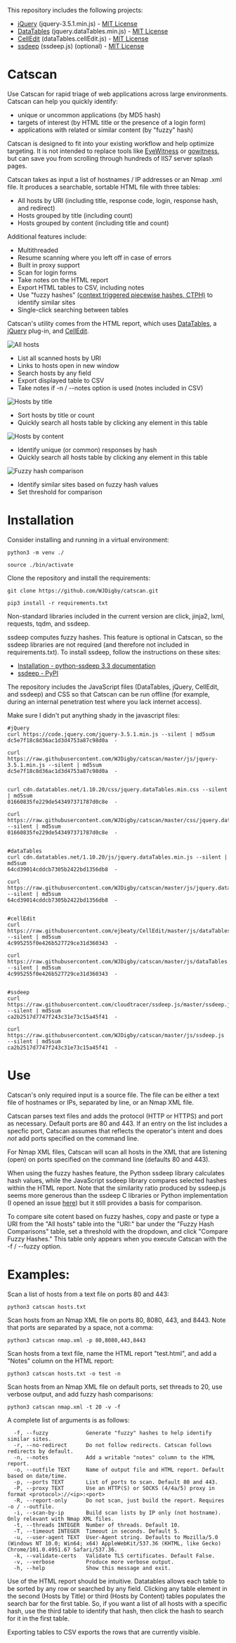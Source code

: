 This repository includes the following projects:

* [jQuery](https://jquery.org/) (jquery-3.5.1.min.js) - [MIT License](https://jquery.org/license/)
* [DataTables](https://datatables.net/) (jquery.dataTables.min.js) - [MIT License](https://datatables.net/license/mit)
* [CellEdit](https://github.com/ejbeaty/CellEdit) (dataTables.cellEdit.js) - [MIT License](https://github.com/ejbeaty/CellEdit/blob/master/js/dataTables.cellEdit.js)
* [ssdeep](https://github.com/cloudtracer/ssdeep.js/blob/master/ssdeep.js) (ssdeep.js) (optional) - [MIT License](https://github.com/cloudtracer/ssdeep.js/blob/master/LICENSE)

# Catscan

Use Catscan for rapid triage of web applications across large environments. Catscan can help you quickly identify:
* unique or uncommon applications (by MD5 hash)
* targets of interest (by HTML title or the presence of a login form)
* applications with related or similar content (by "fuzzy" hash)

Catscan is designed to fit into your existing workflow and help optimize targeting. It is not intended to replace tools like [EyeWitness](https://github.com/FortyNorthSecurity/EyeWitness) or [gowitness](https://github.com/sensepost/gowitness), but can save you from scrolling through hundreds of IIS7 server splash pages.

Catscan takes as input a list of hostnames / IP addresses or an Nmap .xml file. It produces a searchable, sortable HTML file with three tables:

* All hosts by URI (including title, response code, login, response hash, and redirect)
* Hosts grouped by title (including count)
* Hosts grouped by content (including title and count)

Additional features include:

* Multithreaded
* Resume scanning where you left off in case of errors
* Built in proxy support
* Scan for login forms
* Take notes on the HTML report
* Export HTML tables to CSV, including notes
* Use "fuzzy hashes" [(context triggered piecewise hashes, CTPH)](https://ssdeep-project.github.io/ssdeep/index.html) to identify similar sites
* Single-click searching between tables

Catscan's utility comes from the HTML report, which uses [DataTables](https://datatables.net/), a [jQuery](https://jquery.com/) plug-in, and [CellEdit](https://github.com/ejbeaty/CellEdit).

![All hosts](https://raw.githubusercontent.com/WJDigby/catscan/master/screens/catscan1.png)
* List all scanned hosts by URI
* Links to hosts open in new window
* Search hosts by any field
* Export displayed table to CSV
* Take notes if -n / --notes option is used (notes included in CSV)

![Hosts by title](https://raw.githubusercontent.com/WJDigby/catscan/master/screens/catscan2.png)
* Sort hosts by title or count
* Quickly search all hosts table by clicking any element in this table

![Hosts by content](https://raw.githubusercontent.com/WJDigby/catscan/master/screens/catscan3.png)
* Identify unique (or common) responses by hash
* Quickly search all hosts table by clicking any element in this table

![Fuzzy hash comparison](https://raw.githubusercontent.com/WJDigby/catscan/master/screens/catscan4.png)
* Identify similar sites based on fuzzy hash values
* Set threshold for comparison

# Installation

Consider installing and running in a virtual environment:

`python3 -m venv ./`

`source ./bin/activate`

Clone the repository and install the requirements:

`git clone https://github.com/WJDigby/catscan.git`

`pip3 install -r requirements.txt`

Non-standard libraries included in the current version are click, jinja2, lxml, requests, tqdm, and ssdeep.

ssdeep computes fuzzy hashes. This feature is optional in Catscan, so the ssdeep libraries are not required (and therefore not included in requirements.txt). To install ssdeep, follow the instructions on these sites:

* [Installation - python-ssdeep 3.3 documentation](https://python-ssdeep.readthedocs.io/en/latest/installation.html)
* [ssdeep - PyPI](https://pypi.org/project/ssdeep/)

The repository includes the JavaScript files (DataTables, jQuery, CellEdit, and ssdeep) and CSS so that Catscan can be run offline (for example, during an internal penetration test where you lack internet access).

Make sure I didn't put anything shady in the javascript files:

```
#jQuery
curl https://code.jquery.com/jquery-3.5.1.min.js --silent | md5sum 
dc5e7f18c8d36ac1d3d4753a87c98d0a  -

curl https://raw.githubusercontent.com/WJDigby/catscan/master/js/jquery-3.5.1.min.js --silent | md5sum
dc5e7f18c8d36ac1d3d4753a87c98d0a  -


curl cdn.datatables.net/1.10.20/css/jquery.dataTables.min.css --silent | md5sum
01660835fe229de543497371787d0c8e  -

curl https://raw.githubusercontent.com/WJDigby/catscan/master/css/jquery.dataTables.min.css --silent | md5sum
01660835fe229de543497371787d0c8e  -


#dataTables
curl cdn.datatables.net/1.10.20/js/jquery.dataTables.min.js --silent | md5sum 
64cd39014cddcb7305b2422bd1356db8  -

curl https://raw.githubusercontent.com/WJDigby/catscan/master/js/jquery.dataTables.min.js --silent | md5sum
64cd39014cddcb7305b2422bd1356db8  -


#cellEdit
curl https://raw.githubusercontent.com/ejbeaty/CellEdit/master/js/dataTables.cellEdit.js --silent | md5sum
4c995255f0e426b527729ce31d360343  -

curl https://raw.githubusercontent.com/WJDigby/catscan/master/js/dataTables.cellEdit.js --silent | md5sum
4c995255f0e426b527729ce31d360343  -


#ssdeep
curl https://raw.githubusercontent.com/cloudtracer/ssdeep.js/master/ssdeep.js --silent | md5sum
ca2b2517d7747f243c31e73c15a45f41  -

curl https://raw.githubusercontent.com/WJDigby/catscan/master/js/ssdeep.js --silent | md5sum
ca2b2517d7747f243c31e73c15a45f41  -
```

# Use

Catscan's only required input is a source file. The file can be either a text file of hostnames or IPs, separated by line, or an Nmap XML file.

Catscan parses text files and adds the protocol (HTTP or HTTPS) and port as necessary. Default ports are 80 and 443. If an entry on the list includes a specfic port, Catscan assumes that reflects the operator's intent and does *not* add ports specified on the command line. 

For Nmap XML files, Catscan will scan all hosts in the XML that are listening (open) on ports specified on the command line (defaults 80 and 443).

When using the fuzzy hashes feature, the Python ssdeep library calculates hash values, while the JavaScript ssdeep library compares selected hashes within the HTML report. Note that the similarity ratio produced by ssdeep.js seems more generous than the ssdeep C libraries or Python implementation (I opened an issue [here](https://github.com/cloudtracer/ssdeep.js/issues/1)) but it still provides a basis for comparison.

To compare site cotent based on fuzzy hashes, copy and paste or type a URI from the "All hosts" table into the "URI:" bar under the "Fuzzy Hash Comparisons" table, set a threshold with the dropdown, and click "Compare Fuzzy Hashes." This table only appears when you execute Catscan with the -f / --fuzzy option.

# Examples:

Scan a list of hosts from a text file on ports 80 and 443:

`python3 catscan hosts.txt`

Scan hosts from an Nmap XML file on ports 80, 8080, 443, and 8443. Note that ports are separated by a space, not a comma:

`python3 catscan nmap.xml -p 80,8080,443,8443`

Scan hosts from a text file, name the HTML report "test.html", and add a "Notes" column on the HTML report:

`python3 catscan hosts.txt -o test -n`

Scan hosts from an Nmap XML file on default ports, set threads to 20, use verbose output, and add fuzzy hash comparisons:

`python3 catscan nmap.xml -t 20 -v -f`

A complete list of arguments is as follows:

```
  -f, --fuzzy            Generate "fuzzy" hashes to help identify similar sites.
  -r, --no-redirect      Do not follow redirects. Catscan follows redirects by default.
  -n, --notes            Add a writable "notes" column to the HTML report.
  -o, --outfile TEXT     Name of output file and HTML report. Default based on date/time.
  -p, --ports TEXT       List of ports to scan. Default 80 and 443.
  -P, --proxy TEXT       Use an HTTP(S) or SOCKS (4/4a/5) proxy in format <protocol>://<ip>:<port>
  -R, --report-only      Do not scan, just build the report. Requires -o / --outfile.
  -i, --scan-by-ip       Build scan lists by IP only (not hostname). Only relevant with Nmap XML files.
  -t, --threads INTEGER  Number of threads. Default 10.
  -T, --timeout INTEGER  Timeout in seconds. Default 5.
  -u, --user-agent TEXT  User-Agent string. Defaults to Mozilla/5.0 (Windows NT 10.0; Win64; x64) AppleWebKit/537.36 (KHTML, like Gecko) Chrome/101.0.4951.67 Safari/537.36.
  -k, --validate-certs   Validate TLS certificates. Default False.
  -v, --verbose          Produce more verbose output.
  -h, --help             Show this message and exit.
```

Use of the HTML report should be intuitive. Datatables allows each table to be sorted by any row or searched by any field. Clicking any table element in the second (Hosts by Title) or third (Hosts by Content) tables populates the search bar for the first table. So, if you want a list of all hosts with a specific hash, use the third table to identify that hash, then click the hash to search for it in the first table. 

Exporting tables to CSV exports the rows that are currently visible. 
